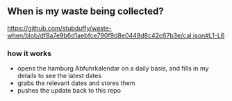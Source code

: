 ## When is my waste being collected?
  https://github.com/stubduffy/waste-when/blob/df8a7e9b6d1aebfce790f9d8e0449d8c42c67b3e/cal.json#L1-L6
  
  ### how it works
  - opens the hamburg Abfuhrkalendar on a daily basis, and fills in my details to see the latest dates
  - grabs the relevant dates and stores them
  - pushes the update back to this repo
  
